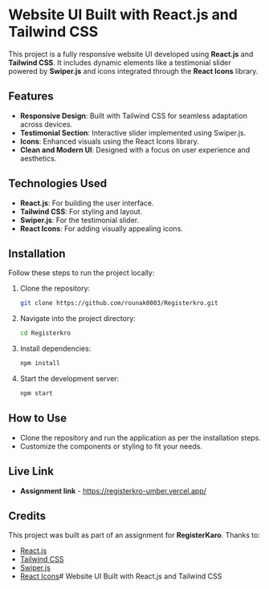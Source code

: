 # Website UI Built with React.js and Tailwind CSS

This project is a fully responsive website UI developed using **React.js** and **Tailwind CSS**. It includes dynamic elements like a testimonial slider powered by **Swiper.js** and icons integrated through the **React Icons** library.

## Features

- **Responsive Design**: Built with Tailwind CSS for seamless adaptation across devices.
- **Testimonial Section**: Interactive slider implemented using Swiper.js.
- **Icons**: Enhanced visuals using the React Icons library.
- **Clean and Modern UI**: Designed with a focus on user experience and aesthetics.

## Technologies Used

- **React.js**: For building the user interface.
- **Tailwind CSS**: For styling and layout.
- **Swiper.js**: For the testimonial slider.
- **React Icons**: For adding visually appealing icons.

## Installation

Follow these steps to run the project locally:

1. Clone the repository:
   ```bash
   git clone https://github.com/rounak0003/Registerkro.git
   ```
2. Navigate into the project directory:
   ```bash
   cd Registerkro
   ```
3. Install dependencies:
   ```bash
   npm install
   ```
4. Start the development server:
   ```bash
   npm start
   ```

## How to Use

- Clone the repository and run the application as per the installation steps.
- Customize the components or styling to fit your needs.


## Live Link

- **Assignment link** - https://registerkro-umber.vercel.app/

## Credits

This project was built as part of an assignment for **RegisterKaro**. Thanks to:
- [React.js](https://reactjs.org/)
- [Tailwind CSS](https://tailwindcss.com/)
- [Swiper.js](https://swiperjs.com/)
- [React Icons](https://react-icons.github.io/react-icons/)# Website UI Built with React.js and Tailwind CSS
